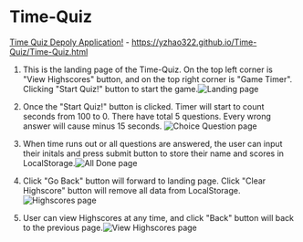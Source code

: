 # Time-Quiz


[Time Quiz Depoly Application!](https://yzhao322.github.io/Time-Quiz/Time-Quiz.html) - https://yzhao322.github.io/Time-Quiz/Time-Quiz.html 

1. This is the landing page of the Time-Quiz. On the top left corner is "View Highscores" button, and on the top right corner is "Game Timer". Clicking "Start Quiz!" button to start the game.![Landing page](/source/Landing-Page.png)

2. Once the "Start Quiz!" button is clicked. Timer will start to count seconds from 100 to 0. There have total 5 questions. Every wrong answer will cause minus 15 seconds. ![Choice Question page](/source/Choice.Png)

3. When time runs out or all questions are answered, the user can input their initals and press submit button to store their name and scores in LocalStorage.![All Done page](/source/All-Done.Png)

4. Click "Go Back" button will forward to landing page. Click "Clear Highscore" button will remove all data from LocalStorage.![Highscores page](/source/Highscore-Page.Png)

5. User can view Highscores at any time, and click "Back" button will back to the previous page.![View Highscores page](/source/View-Highscore-Page.Png)
